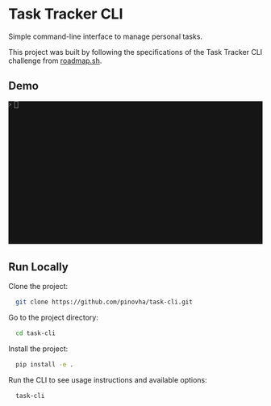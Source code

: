 # Task Tracker CLI 
Simple command-line interface to manage personal tasks.

This project was built by following the specifications of the Task Tracker CLI challenge from [roadmap.sh](https://roadmap.sh/projects/task-tracker).
## Demo
![Demo](/images/demo.gif)
## Run Locally

Clone the project:

```bash
  git clone https://github.com/pinovha/task-cli.git
```

Go to the project directory:

```bash
  cd task-cli
```

Install the project:

```bash
  pip install -e .
```

Run the CLI to see usage instructions and available options:

```bash
  task-cli
```